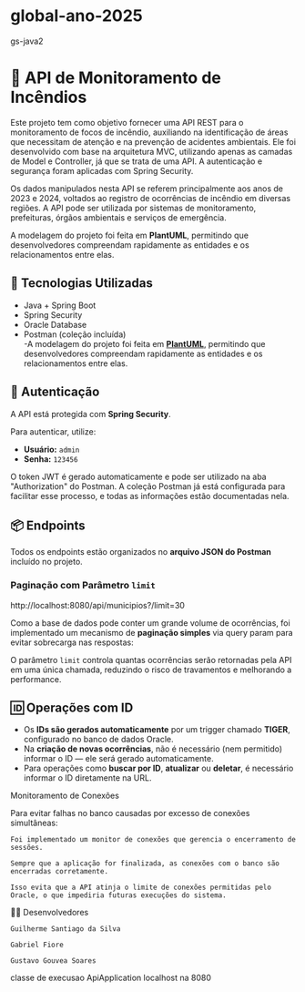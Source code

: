 # global-ano-2025
gs-java2

# 🌱 API de Monitoramento de Incêndios

Este projeto tem como objetivo fornecer uma API REST para o monitoramento de focos de incêndio, auxiliando na identificação de áreas que necessitam de atenção e na prevenção de acidentes ambientais. Ele foi desenvolvido com base na arquitetura MVC, utilizando apenas as camadas de Model e Controller, já que se trata de uma API. A autenticação e segurança foram aplicadas com Spring Security.

Os dados manipulados nesta API se referem principalmente aos anos de 2023 e 2024, voltados ao registro de ocorrências de incêndio em diversas regiões. A API pode ser utilizada por sistemas de monitoramento, prefeituras, órgãos ambientais e serviços de emergência.

A modelagem do projeto foi feita em **PlantUML**, permitindo que desenvolvedores compreendam rapidamente as entidades e os relacionamentos entre elas.

## 🔧 Tecnologias Utilizadas

- Java + Spring Boot  
- Spring Security  
- Oracle Database  
- Postman (coleção incluída)  
-A modelagem do projeto foi feita em **[PlantUML](https://www.plantuml.com/plantuml/svg/p5Z1SXkz3RxxAJX_3xNx_t5xwKmdXqvjsMhKsgd7Yfipj0j9gBd4biGwKTiyJAU7pFJU9_2BTIajTo7JbZppnnCdXuWVFdm4GH1Bvk0FGS1BKzc3NvepWeM72ipDvOMvyZod48WTM7DuoX1QwFxVGWM4euDmIww6bcngA6vXWLDPMJGU2m6tiAW8bXpAgaR3NfPy85mROJDZ4QvCIT65s2c7ma889oAUPetWf60tfN-W-Sr16-A8FGPJipT2DJzqClyyCEsVqpQaXUV6bIEsBVNZaWGt5lOb-WrwQblQmHUbGKxGpw709tH-CVvj_FiC9NHDzQJ8UFoxiz4pH1mBxX0PZqOjlSt91IxGbM1A2CQZXVklz_-BIVBa2gg1mjkMT7pyhz-RjsQ97jpzLp3S6AfgYnKwYHx_ONE8dwKL2h_k3U6ezNpp9ZgMMBUs-_-sac0Ecm0_6N9_Gsd_BPPGmORvgvPPS5Lpe4vppbxGrEW5MzSeoZ-P6Y9OuiQ9MoTOU5oaE3escWhYNfTexkWElGaO4rFoKSn9AZppGplXyPoWFeQQVeW9wuhXfAQJkhPKG2omjU5BpDYZZiSUOzJ2VhNMKCLm7WHAlkxjdPAcd19Ni9DnsJWggARTEbCGj2IuapHn1RfoZz8LKDX9k0de5U7PsJaEDHOqxxAgyvtYcch2Fk5IM6jSjGoOMJpxy9UkzD-OWfsWasvKjuptJJL3hu3O8BgXi80zx-fNOr4w0HP2qfkJ3n9ZpDQXOw0oeHrGWi0xzl37IdhD_XUxn288Kwn6o-OEKhWUOnq8592qF8M2nxpW59AlkrzLgffkF2Ekab3eQaN7lgdL5Bd2Ks7bbbWe6Refw0mUgZWtfVoCoOhVoXskOvgK3zOK4RMgDEhNDIbLgYVHXnKmfgeRBTadym14iuxkWYgIQ_nxWq66s7uq2vI_WgLM4Sirv_1eEmyGS1hxuRgWo-sQI04whZ3FdfvD4Rk9XS-TaApQ-JP0KySW4fXjqRTIIoMoIo-UAGgJyldYUO7irjSbiN-6lHta61fPRhN-Tln814r0xq2jCeHFx4krWkGQQdO1jIyK1ORmWM_HTOZ7kSUmr11-hgd59cvBybeHiwWodHrBBTZDQQ4NEcBdDXUeCHInFQkkcInzu-4QlH26eVO7zpxrXUM06j_k8rWqdcGrMaVI7wFGmV7menyjWGR1k3VefFiUN7c-enBz4-PBSB1GrhH5vwxWv3L4SmO2CmYOeb7zOSgDBzBnA368vrH9UUuksP6mVrgWsX06Zn2rzcoLUBOM_R1TwdYCadcODA2_esBxX4mLzgEPaojFh8rJz-FJrQJiWS8Z2EfJf8SbMep3l5NjYEPbPavTxJjCd1hWpgbJ3tpv_AVFvjvCp9fGW1znjVd0nW9ykQZITU6xx4_im7hYZcjvCNILr3Jt7SCkMdq6p_N9KaquNN3pbUdnHv9bkYZyl2LhQsnaZnV6jmiqgw2NNa5gTgyxrwaLlVeWqvbytO6cJyghZtBK1E4gleBFK81iAW3LRw2CvjFLJNTjtDTiAYxHFlgvpzyCsMKu4RfZ7nxT-nqwkQjkTpiTQw3my74MiWFoZ3M4l0wU7N7U-RxtupizH7U_nTDLUj87sTTUoD2EUpR4hyaQLkmBKAnXcApij3KDqqmg1vgcSSs_KWdIV8rh_dNAdY8hK377lbQSD4pMLE2Qeh74wq-K8YfGCTVLfra9qAKMJxOgiztFn5GmR75u4tBZv3sxy_N3hypm2ovkUxXe6UY4m8RC1HtCBAO7COMJXz8nScrJyieqogVOifzlfjdNoT9xJZUpFtsITsXhbR2MvL6oz_5cMX3Y_AMiZMhtQU78BVwCAxM33biQdWoocKs_gpFZDaeRYVN_zVGWVXOFXUZshl5hjXdMHvz9grnhXnDhHnQeIWz6bSrupurNCNN7BNa3J9p4cEnGlqjkRFcUPMFFxYzRh-GReVzNQiQu3eGm4EqvKgfSPQMao_thO27Mez6BXhJ-puOFUAKPvzE-AzgovUg3PVUOR_yQQe0M9-OX4sqNyf_l1csaZSgQJ93FjgOLhsleyX7UTcO4zvOpgRlFD4XyFeE0YedM6QxM_UmPSVSp5JDo7Qg15KA0rmoLXDFdOUGAEXJN3VMKrTThj8mc0hZ34GpzT_QVWLJNdeqWLpKDNc25ZZanK7-2-lcc2nELNhYFuUwXv7kuLjR3FKa8zqjb4yKtwvBOsfssAjfKsWL0ruVw2Z11TPeqFw4WbZgjmdzbhOzenIVSK-WndZDj_XJX2m00)**, permitindo que desenvolvedores compreendam rapidamente as entidades e os relacionamentos entre elas.

## 🔐 Autenticação

A API está protegida com **Spring Security**.

Para autenticar, utilize:

- **Usuário:** `admin`  
- **Senha:** `123456`

O token JWT é gerado automaticamente e pode ser utilizado na aba "Authorization" do Postman. A coleção Postman já está configurada para facilitar esse processo, e todas as informações estão documentadas nela.

## 📦 Endpoints

Todos os endpoints estão organizados no **arquivo JSON do Postman** incluído no projeto.

### Paginação com Parâmetro `limit`
http://localhost:8080/api/municipios?/limit=30 

Como a base de dados pode conter um grande volume de ocorrências, foi implementado um mecanismo de **paginação simples** via query param para evitar sobrecarga nas respostas:


O parâmetro `limit` controla quantas ocorrências serão retornadas pela API em uma única chamada, reduzindo o risco de travamentos e melhorando a performance.

## 🆔 Operações com ID

- Os **IDs são gerados automaticamente** por um trigger chamado **TIGER**, configurado no banco de dados Oracle.
- Na **criação de novas ocorrências**, não é necessário (nem permitido) informar o ID — ele será gerado automaticamente.
- Para operações como **buscar por ID**, **atualizar** ou **deletar**, é necessário informar o ID diretamente na URL.


Monitoramento de Conexões

Para evitar falhas no banco causadas por excesso de conexões simultâneas:

    Foi implementado um monitor de conexões que gerencia o encerramento de sessões.

    Sempre que a aplicação for finalizada, as conexões com o banco são encerradas corretamente.

    Isso evita que a API atinja o limite de conexões permitidas pelo Oracle, o que impediria futuras execuções do sistema.

👨‍💻 Desenvolvedores

    Guilherme Santiago da Silva

    Gabriel Fiore

    Gustavo Gouvea Soares
    
classe de execusao ApiApplication
localhost na 8080 

